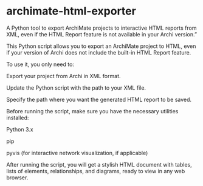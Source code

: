 # archimate-html-exporter
A Python tool to export ArchiMate projects to interactive HTML reports from XML, even if the HTML Report feature is not available in your Archi version.”

This Python script allows you to export an ArchiMate project to HTML, even if your version of Archi does not include the built-in HTML Report feature.

To use it, you only need to:

Export your project from Archi in XML format.

Update the Python script with the path to your XML file.

Specify the path where you want the generated HTML report to be saved.

Before running the script, make sure you have the necessary utilities installed:

Python 3.x

pip

pyvis (for interactive network visualization, if applicable)

After running the script, you will get a stylish HTML document with tables, lists of elements, relationships, and diagrams, ready to view in any web browser.
